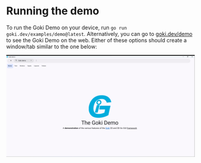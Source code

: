 # Running the demo

To run the Goki Demo on your device, run `go run goki.dev/examples/demo@latest`. Alternatively, you can go to [goki.dev/demo](https://goki.dev/demo) to see the Goki Demo on the web. Either of these options should create a window/tab similar to the one below: 

![Goki Demo Screenshot](demo.png)